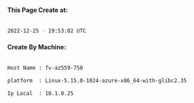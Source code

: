 
   
#### This Page Create at:

```bash

2022-12-25 - 19:53:02 UTC

```

#### Create By Machine:

```bash

Host Name : fv-az559-750

platform  : Linux-5.15.0-1024-azure-x86_64-with-glibc2.35

Ip Local  : 10.1.0.25

```


